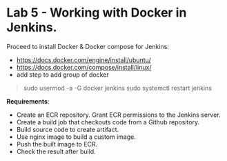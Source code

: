 # Lab 5 - Working with Docker in Jenkins.

Proceed to install Docker & Docker compose for Jenkins:

- https://docs.docker.com/engine/install/ubuntu/
- https://docs.docker.com/compose/install/linux/
- add step to add group of docker
>sudo usermod -a -G docker jenkins
>sudo systemctl restart jenkins

**Requirements**:
- Create an ECR repository. Grant ECR permissions to the Jenkins server.
- Create a build job that checkouts code from a Github repository.
- Build source code to create artifact.
- Use nginx image to build a custom image.
- Push the built image to ECR.
- Check the result after build.
